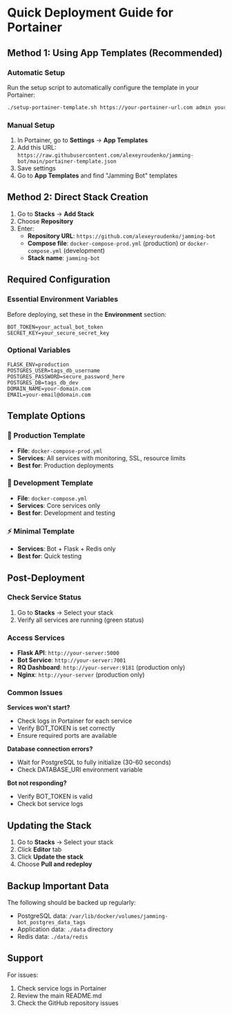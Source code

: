 # Quick Deployment Guide for Portainer

## Method 1: Using App Templates (Recommended)

### Automatic Setup
Run the setup script to automatically configure the template in your Portainer:

```bash
./setup-portainer-template.sh https://your-portainer-url.com admin your-password
```

### Manual Setup
1. In Portainer, go to **Settings** → **App Templates**
2. Add this URL: `https://raw.githubusercontent.com/alexeyroudenko/jamming-bot/main/portainer-template.json`
3. Save settings
4. Go to **App Templates** and find "Jamming Bot" templates

## Method 2: Direct Stack Creation

1. Go to **Stacks** → **Add Stack**
2. Choose **Repository**
3. Enter:
   - **Repository URL**: `https://github.com/alexeyroudenko/jamming-bot`
   - **Compose file**: `docker-compose-prod.yml` (production) or `docker-compose.yml` (development)
   - **Stack name**: `jamming-bot`

## Required Configuration

### Essential Environment Variables
Before deploying, set these in the **Environment** section:

```
BOT_TOKEN=your_actual_bot_token
SECRET_KEY=your_secure_secret_key
```

### Optional Variables
```
FLASK_ENV=production
POSTGRES_USER=tags_db_username
POSTGRES_PASSWORD=secure_password_here
POSTGRES_DB=tags_db_dev
DOMAIN_NAME=your-domain.com
EMAIL=your-email@domain.com
```

## Template Options

### 🚀 Production Template
- **File**: `docker-compose-prod.yml`
- **Services**: All services with monitoring, SSL, resource limits
- **Best for**: Production deployments

### 🔧 Development Template  
- **File**: `docker-compose.yml`
- **Services**: Core services only
- **Best for**: Development and testing

### ⚡ Minimal Template
- **Services**: Bot + Flask + Redis only
- **Best for**: Quick testing

## Post-Deployment

### Check Service Status
1. Go to **Stacks** → Select your stack
2. Verify all services are running (green status)

### Access Services
- **Flask API**: `http://your-server:5000`
- **Bot Service**: `http://your-server:7001`
- **RQ Dashboard**: `http://your-server:9181` (production only)
- **Nginx**: `http://your-server` (production only)

### Common Issues

**Services won't start?**
- Check logs in Portainer for each service
- Verify BOT_TOKEN is set correctly
- Ensure required ports are available

**Database connection errors?**
- Wait for PostgreSQL to fully initialize (30-60 seconds)
- Check DATABASE_URI environment variable

**Bot not responding?**
- Verify BOT_TOKEN is valid
- Check bot service logs

## Updating the Stack

1. Go to **Stacks** → Select your stack
2. Click **Editor** tab
3. Click **Update the stack**
4. Choose **Pull and redeploy**

## Backup Important Data

The following should be backed up regularly:
- PostgreSQL data: `/var/lib/docker/volumes/jamming-bot_postgres_data_tags`
- Application data: `./data` directory
- Redis data: `./data/redis`

## Support

For issues:
1. Check service logs in Portainer
2. Review the main README.md
3. Check the GitHub repository issues
